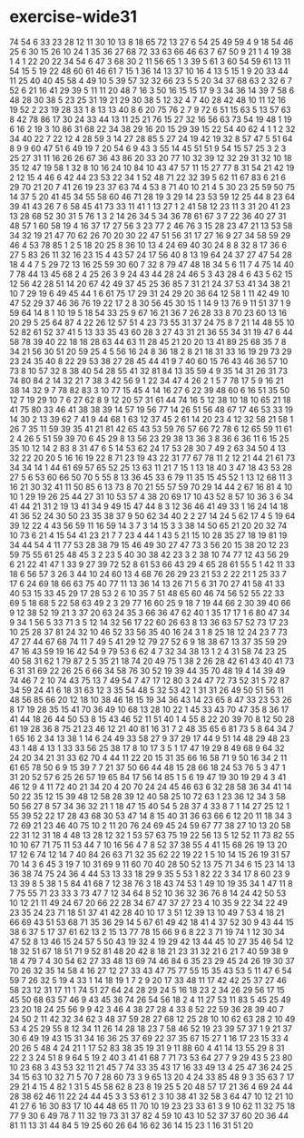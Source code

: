# exercise-wide31
74
54
6
33
23
28
12
11
30
10
13
8
18
65
72
13
27
6
54
25
49
59
4
9
18
54
46
25
6
30
15
26
10
24
1
35
36
27
68
72
33
63
66
46
63
7
67
50
9
21
1
4
19
38
1
4
1
22
20
22
34
54
6
47
3
68
30
2
11
56
65
1
3
39
5
61
3
60
54
59
61
13
11
54
15
5
19
22
48
60
61
46
61
7
15
1
36
14
13
37
10
16
4
13
5
15
1
9
20
33
44
11
25
40
40
45
58
4
49
10
5
39
57
32
32
66
23
5
5
20
34
37
68
63
2
32
6
7
52
6
21
16
41
29
39
5
11
11
20
48
7
16
3
50
16
15
15
17
9
3
34
36
14
39
7
58
6
48
28
30
38
5
23
25
31
19
21
29
30
38
5
12
32
4
7
40
28
42
48
10
11
12
16
19
52
2
23
19
28
33
1
8
13
13
40
8
6
20
75
76
2
7
9
72
6
51
15
63
5
13
57
63
8
42
78
86
17
30
24
33
44
13
11
25
21
76
15
27
32
16
56
63
73
54
19
48
1
19
6
16
2
19
3
10
86
31
68
22
34
38
29
16
20
15
29
39
15
22
54
40
62
4
1
1
2
32
34
40
22
7
22
12
4
28
59
3
14
27
28
85
5
27
24
19
42
19
32
8
57
47
5
51
64
8
9
9
60
47
51
6
49
19
7
20
54
6
9
43
3
55
14
45
51
51
9
54
15
57
25
3
2
3
25
27
31
11
16
26
26
67
36
43
86
20
33
20
77
10
32
39
12
32
29
31
32
10
18
35
12
47
19
58
1
32
8
10
16
24
10
84
10
43
47
57
11
15
27
77
8
31
54
21
42
19
2
12
15
4
46
6
42
44
23
53
22
34
1
52
48
71
22
32
39
5
62
11
67
83
6
21
6
29
70
21
20
7
41
26
19
23
37
63
74
4
53
8
71
40
10
21
4
5
30
23
25
59
50
75
14
37
5
20
41
45
34
55
58
60
46
71
28
19
3
29
14
23
53
59
12
25
44
8
23
64
39
41
43
26
7
6
58
45
41
73
33
11
41
1
13
27
1
2
41
58
12
23
11
3
31
20
41
23
13
28
68
52
30
31
5
76
1
3
2
14
26
34
5
34
36
78
61
67
3
7
22
36
40
27
31
48
57
1
60
58
19
4
16
37
17
27
56
3
23
77
2
46
76
3
15
28
23
47
21
13
53
58
34
32
19
21
47
70
62
26
70
20
30
22
47
51
56
31
17
27
16
9
27
34
58
59
29
46
4
53
78
85
1
2
5
18
20
25
8
36
10
13
4
24
69
40
30
24
8
8
32
8
17
36
6
27
5
83
26
11
32
16
23
15
4
43
57
24
17
56
40
8
13
19
64
24
37
27
47
54
28
18
4
4
7
5
29
72
13
16
25
59
30
60
7
32
8
79
47
48
18
34
5
6
11
7
4
75
14
40
7
78
44
13
45
68
2
4
25
26
3
9
24
43
44
28
24
46
5
3
43
28
4
6
43
5
62
15
12
56
42
28
51
14
20
67
42
49
37
45
25
36
85
7
31
21
24
37
53
41
34
38
21
10
7
29
19
6
49
45
44
1
6
61
75
17
29
31
24
29
20
36
64
12
58
1
11
42
49
10
47
52
29
37
46
36
76
19
22
17
2
8
30
56
45
30
15
1
14
9
13
76
9
11
51
37
1
9
59
64
14
8
1
10
19
5
18
54
33
25
9
67
16
21
36
7
26
28
33
8
70
23
60
13
16
20
29
5
25
64
87
4
22
26
12
57
51
4
23
73
55
31
37
24
75
8
7
21
14
48
55
10
52
82
61
52
37
41
5
13
33
35
43
60
28
3
27
43
31
21
36
55
34
31
19
47
6
44
58
78
39
40
22
18
18
28
63
44
63
11
28
45
21
20
20
13
41
89
25
68
35
7
8
34
21
56
30
51
20
59
25
4
5
56
16
24
8
36
18
2
8
21
18
31
33
16
19
29
73
29
23
24
35
40
8
22
29
53
38
27
28
45
44
41
9
7
40
60
15
76
43
46
36
57
10
73
8
10
57
32
8
38
40
54
28
55
41
32
81
84
13
35
59
4
9
35
14
31
26
31
73
74
80
84
2
14
32
21
7
38
3
42
56
9
1
22
34
47
4
26
2
1
5
7
78
17
5
9
16
21
38
14
32
9
7
78
82
83
3
10
77
15
45
4
14
16
27
6
22
39
48
60
6
16
51
35
50
12
7
19
29
10
7
6
27
62
8
9
12
20
57
31
61
44
74
16
5
12
38
10
18
10
65
21
18
41
75
80
33
46
41
38
38
39
14
57
19
56
77
14
26
51
56
48
67
17
46
53
33
19
14
30
2
13
39
62
7
41
9
44
68
1
63
12
37
45
2
61
14
20
23
4
12
32
58
21
58
1
26
7
35
11
59
39
35
41
21
81
42
65
43
53
59
76
57
66
72
78
6
12
65
59
11
61
2
4
26
5
51
59
39
70
6
45
29
8
13
56
23
29
38
13
36
3
8
36
6
36
11
6
15
25
35
10
12
14
2
83
8
31
47
6
5
14
53
62
24
17
53
28
30
7
49
2
63
34
50
4
13
32
22
20
20
5
16
16
19
22
8
71
23
19
43
22
31
77
67
78
11
2
12
21
44
21
61
73
34
34
14
1
44
61
69
57
65
52
25
13
63
11
21
7
15
1
13
18
40
3
47
18
43
53
28
27
5
6
53
60
66
50
70
5
55
8
13
36
45
33
6
79
11
35
15
45
52
1
13
12
68
11
3
16
21
30
32
41
11
50
85
6
13
73
8
70
21
55
57
59
70
29
14
44
2
67
16
81
4
10
10
1
29
19
26
25
44
27
31
10
53
57
4
38
20
69
17
10
43
52
8
57
10
36
3
6
34
41
44
21
31
2
19
13
41
34
9
49
15
47
44
8
3
12
36
46
41
49
33
1
16
24
14
18
41
36
52
24
30
50
23
35
38
37
9
50
62
34
40
2
2
27
14
24
5
62
17
4
5
19
64
39
12
22
4
43
56
59
11
16
59
14
3
7
3
14
15
3
3
38
14
50
65
21
20
20
32
74
10
73
6
21
4
15
54
41
23
21
7
7
23
4
44
1
43
5
21
15
10
28
35
27
18
19
81
19
34
44
54
4
11
77
53
28
38
79
15
46
49
30
27
47
73
3
56
20
15
38
20
12
23
59
75
55
61
25
48
45
3
2
23
5
40
30
38
42
23
3
2
38
10
74
77
12
43
56
29
6
21
22
41
47
1
33
9
27
39
72
52
8
61
53
66
43
29
4
65
28
61
55
5
1
42
11
33
18
6
56
57
3
26
3
44
10
24
60
13
4
68
76
26
29
23
21
53
2
22
21
1
25
33
7
17
6
24
69
18
66
63
75
40
77
11
13
36
14
13
26
71
5
6
31
70
27
41
58
41
33
40
53
15
33
45
29
17
28
53
2
6
10
35
7
51
48
65
60
46
74
56
52
55
22
33
69
5
18
68
5
22
58
63
49
2
3
29
77
16
60
25
9
18
7
19
44
66
2
30
39
40
66
9
12
38
52
19
21
3
37
20
63
24
35
3
66
36
47
62
40
1
35
17
17
1
6
80
47
34
9
34
1
56
5
33
71
3
5
12
14
32
56
17
22
60
26
63
8
13
36
63
57
52
73
17
23
10
25
28
37
81
24
32
10
46
52
33
56
35
40
16
24
3
1
8
25
18
12
24
23
7
73
47
27
44
67
68
74
11
7
49
5
41
29
12
79
27
52
6
9
18
38
67
13
37
35
59
29
47
16
43
59
19
16
42
54
9
79
53
6
62
4
7
32
34
38
13
1
2
4
31
58
74
23
25
40
58
31
62
1
79
87
2
5
35
21
18
74
20
49
75
1
38
2
26
28
42
61
43
40
41
73
6
31
31
69
22
26
25
6
66
34
58
76
30
52
19
39
44
35
70
48
19
4
14
39
49
74
46
7
2
10
74
43
75
13
7
49
54
7
47
17
12
80
3
24
47
72
73
52
31
5
72
87
34
59
24
41
6
18
31
63
12
3
35
54
48
5
32
53
42
1
31
31
26
49
50
51
56
11
48
56
85
66
20
12
18
10
38
46
18
15
19
34
36
43
14
23
65
8
47
33
23
53
26
8
17
19
28
35
15
41
70
36
49
10
68
13
28
10
22
1
45
33
43
70
47
35
8
36
17
41
44
18
26
44
50
53
8
15
43
46
52
11
51
40
1
4
55
8
22
20
39
70
8
12
50
28
61
19
28
36
8
75
21
23
46
12
21
40
81
16
31
7
2
48
35
65
6
81
73
5
8
64
34
7
1
65
16
2
34
13
38
1
14
6
24
49
33
58
27
9
37
29
17
44
9
51
14
48
29
48
23
43
1
48
4
13
1
33
33
56
25
38
17
8
10
17
3
5
1
17
47
19
29
8
49
68
9
64
32
24
20
34
21
31
33
62
70
4
44
11
22
20
15
31
35
66
16
58
71
9
50
16
34
2
11
61
65
78
50
6
9
15
39
7
7
21
37
50
66
44
48
15
28
66
18
24
53
76
5
3
47
1
31
20
52
57
6
25
26
57
19
65
84
17
56
14
85
1
5
6
19
47
19
30
19
29
4
3
41
46
12
9
4
11
72
40
21
34
20
4
20
70
24
24
45
46
63
6
32
28
58
36
34
41
14
50
22
35
12
15
39
48
12
58
28
39
12
40
58
25
10
72
63
1
23
36
12
34
3
58
50
56
27
8
57
34
36
32
21
1
18
47
15
40
54
5
28
37
4
33
8
7
1
14
27
25
12
1
55
39
52
22
17
28
43
68
30
53
47
14
8
15
40
31
36
63
66
6
12
20
11
18
34
3
72
69
21
23
46
40
75
10
2
11
20
76
24
69
45
24
59
67
77
38
27
10
13
20
58
22
31
12
31
18
4
48
13
28
12
32
1
53
57
63
75
19
22
56
13
5
12
52
11
73
82
55
10
10
67
71
75
11
53
44
7
10
16
56
4
7
8
52
37
38
55
4
41
15
68
26
19
13
20
17
12
6
74
12
14
7
40
84
26
63
71
32
35
62
22
19
22
1
5
10
14
15
26
19
31
57
70
14
3
6
45
3
19
7
10
31
69
9
11
60
70
40
28
50
52
13
75
71
34
6
15
23
14
13
36
38
74
75
24
36
4
44
53
13
33
18
29
9
35
5
53
1
82
22
3
34
17
8
60
23
9
13
39
8
5
38
1
5
84
41
68
7
12
38
76
3
18
43
74
53
1
49
10
19
35
34
1
47
11
8
7
75
55
71
23
33
3
73
47
7
12
34
64
8
52
10
36
32
36
76
8
14
24
42
50
53
10
12
21
11
49
24
67
20
66
22
28
34
67
47
37
27
23
4
10
35
9
22
34
22
49
23
35
24
23
71
18
51
37
41
42
28
40
10
17
3
51
12
39
13
10
49
7
53
4
18
21
66
69
43
51
53
68
71
35
36
29
14
5
67
61
49
42
18
41
4
37
52
30
9
43
44
15
38
6
37
5
17
37
61
62
13
2
15
13
77
78
15
66
9
6
8
22
3
71
19
74
1
12
30
34
47
52
8
13
46
15
24
57
5
50
43
19
32
4
19
29
42
13
44
45
10
27
35
46
54
12
18
32
51
67
18
51
71
9
52
81
48
20
42
8
18
21
23
31
32
21
6
21
7
40
59
38
9
18
4
79
7
4
30
54
62
27
33
48
13
69
74
46
84
6
35
23
29
45
24
26
19
30
37
70
26
32
35
14
58
4
16
27
12
27
33
43
47
75
77
55
15
35
43
53
5
11
47
6
54
59
7
26
32
5
19
4
33
1
14
18
19
1
7
2
9
20
17
33
48
11
17
42
42
25
37
27
46
58
23
12
31
17
11
1
74
51
27
64
24
28
29
24
5
16
18
23
2
34
26
29
56
17
15
45
50
68
63
57
46
9
43
45
36
74
26
54
56
18
2
4
11
27
53
11
83
5
45
25
49
23
20
18
24
25
56
9
9
42
3
46
4
38
27
28
4
33
8
52
22
59
36
28
39
40
7
24
50
2
11
42
32
34
62
3
48
37
59
28
27
68
12
25
28
10
10
62
63
28
2
10
49
53
4
25
29
55
8
12
34
11
26
14
28
18
23
7
58
46
52
19
23
39
57
37
1
9
21
37
30
6
49
19
43
15
31
34
16
36
25
37
69
22
37
35
67
15
27
1
16
17
23
15
33
4
20
26
5
48
4
24
21
1
17
52
83
38
35
19
31
9
11
88
60
4
41
14
13
55
29
8
31
22
2
3
24
51
8
9
64
5
19
2
40
3
41
41
68
7
71
73
53
64
27
7
9
29
43
5
23
80
10
23
68
3
43
53
32
11
21
45
7
74
33
35
43
17
16
33
49
13
4
25
47
36
24
25
34
15
63
10
32
71
5
70
7
28
60
73
3
9
65
13
20
4
24
33
85
48
9
3
35
63
7
17
29
21
4
15
4
82
1
31
5
45
58
62
8
23
8
19
25
5
20
48
57
17
21
36
4
69
24
44
28
38
62
46
11
22
24
44
45
3
3
53
61
2
3
10
38
41
32
58
3
64
47
10
12
21
10
41
27
6
16
30
83
17
10
44
48
65
11
70
10
19
23
23
33
61
3
9
10
62
11
32
75
18
77
9
30
6
49
78
7
11
32
19
73
31
37
82
4
59
10
43
10
52
37
37
60
20
36
44
81
11
13
31
44
84
5
19
25
60
26
64
16
62
36
14
15
23
1
16
31
51
20
